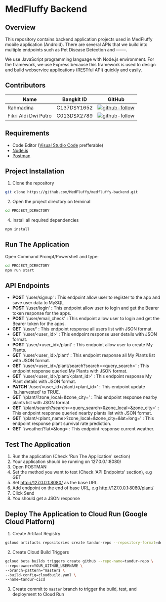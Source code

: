 # MedFluffy Backend

## Overview
This repository contains backend application projects used in MedFluffy mobile application (Android). There are several APIs that we build into multiple endpoints such as Pet Disease Detection and -----.

We use JavaScript programming language with Node.js environment. For the framework, we use Express because this framework is used to design and build webservice applications (RESTful API) quickly and easily.

## Contributors
| Name | Bangkit ID | GitHub |
| ------ | ------ | ------ |
| Rahmadina | C137DSY1652 | [![github-follow][github-follow-dina]][github-dina] |
| Fikri Aldi Dwi Putro | C013DSX2789 | [![github-follow][github-follow-aldi]][github-aldi] |

## Requirements
- Code Editor ([Visual Studio Code] prefferable)
- [Node.js]
- [Postman]

## Project Installation
1. Clone the repository
```bash
git clone https://github.com/MedFluffy/medfluffy-backend.git
```
2. Open the project directory on terminal
```bash
cd PROJECT_DIRECTORY
```
4. Install all required dependencies
```bash
npm install
```

## Run The Application
Open Command Prompt/Powershell and type:
```bash
cd PROJECT_DIRECTORY
npm run start
```

## API Endpoints
- **POST** '/user/signup' : This endpoint allow user to register to the app and save user data to MySQL
- **POST** '/user/login' : This endpoint allow user to login and get the Bearer token response for the apps.
- **POST** '/user/email_check' : This endpoint allow user to login and get the Bearer token for the apps.
- **GET** '/user/' : This endpoint response all users list with JSON format.
- **GET** '/user/<user_id>' : This endpoint response user details with JSON format.
- **POST** '/user/<user_id>/plant' : This endpoint allow user to create My Plants.
- **GET** '/user/<user_id>/plant' : This endpoint response all My Plants list with JSON format.
- **GET** '/user/<user_id>/plant/search?search=<query_search>' : This endpoint response queried My Plants with JSON format.
- **GET** '/user/<user_id>/plant/<plant_id>' : This endpoint response My Plant details with JSON format.
- **PATCH** '/user/<user_id>/plant/<plant_id>' : This endpoint update 'is_harvested' to TRUE.
- **GET** '/plant/?zone_local=<kecamatan>&zone_city=<kota>' : This endpoint response nearby plants list with JSON format.
- **GET** '/plant/search?search=<query_search>&zone_local=<kecamatan>&zone_city=<kota>' : This endpoint response queried nearby plants list with JSON format.
- **GET** '/plant/<plant_name>?zone_local=<kecamatan>&zone_city=<kota>&lat=<lat>long=<log>' : This endpoint response plant survival rate prediction.
- **GET** '/weather/?lat=<lat>&long=<long> : This endpoint response current weather.

## Test The Application
1. Run the application (Check 'Run The Application' section)
2. Your application should be running on 127.0.0.1:8080/
3. Open POSTMAN
4. Set the method you want to test (Check 'API Endpoints' section), e.g GET
5. Set http://127.0.0.1:8080/ as the base URL.
6. Add endpoint on the end of base URL, e.g http://127.0.0.1:8080/plant/
7. Click Send
8. You should get a JSON response

## Deploy The Application to Cloud Run (Google Cloud Platform)
1. Create Artifact Registry
```bash
gcloud artifacts repositories create tandur-repo --repository-format=docker --location=asia-southeast2 --description="Tandur docker repository"
```
2. Create Cloud Build Triggers
```bash
gcloud beta builds triggers create github --repo-name=tandur-repo \
--repo-owner=YOUR_GITHUB_USERNAME \
--branch-pattern=^master$ \
--build-config=cloudbuild.yaml \
--name=tandur-cicd
```
3. Create commit to ``master`` branch to trigger the build, test, and deployment to Cloud Run

[//]: # (These are reference links used in the body of this note and get stripped out when the markdown processor does its job. There is no need to format nicely because it shouldn't be seen. Thanks SO - http://stackoverflow.com/questions/4823468/store-comments-in-markdown-syntax)

[JavaScript]: https://www.javascript.com/
[Visual Studio Code]: https://code.visualstudio.com/
[Node.js]: https://nodejs.org/en/
[Postman]: https://www.postman.com/

[github-dina]: https://github.com/rhmdin
[github-aldi]: https://github.com/fikrialdi10

[github-follow-dina]: https://img.shields.io/github/followers/rhmdin?style=social
[github-follow-aldi]: https://img.shields.io/github/followers/fikrialdi10?style=social
